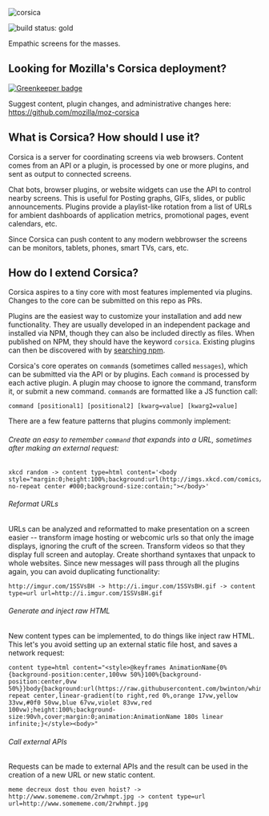 ![corsica](https://raw.github.com/mozilla/corsica/master/static/corsica.png)

![build status: gold](https://travis-ci.org/mozilla/corsica.png)

Empathic screens for the masses.

## Looking for Mozilla's Corsica deployment?

[![Greenkeeper badge](https://badges.greenkeeper.io/mozilla/corsica.svg)](https://greenkeeper.io/)

Suggest content, plugin changes, and administrative changes here: https://github.com/mozilla/moz-corsica

## What is Corsica? How should I use it?

Corsica is a server for coordinating screens via web browsers. Content comes from an API or a plugin, is processed by one or more plugins, and sent as output to connected screens.

Chat bots, browser plugins, or website widgets can use the API to control nearby screens. This is useful for Posting graphs, GIFs, slides, or public announcements. Plugins provide a playlist-like rotation from a list of URLs for ambient dashboards of application metrics, promotional pages, event calendars, etc.

Since Corsica can push content to any modern webbrowser the screens can be monitors, tablets, phones, smart TVs, cars, etc.

## How do I extend Corsica?

Corsica aspires to a tiny core with most features implemented via plugins. Changes to the core can be submitted on this repo as PRs.

Plugins are the easiest way to customize your installation and add new functionality. They are usually developed in an independent package and installed via NPM, though they can also be included directly as files. When published on NPM, they should have the keyword `corsica`. Existing plugins can then be discovered with by [searching npm](https://www.npmjs.com/browse/keyword/corsica).

Corsica's core operates on `command`s (sometimes called `messages`), which can be submitted via the API or by plugins. Each `command` is processed by each active plugin. A plugin may choose to ignore the command, transform it, or submit a new command. `command`s are formatted like a JS function call:

`command [positional1] [positional2] [kwarg=value] [kwarg2=value]`

There are a few feature patterns that plugins commonly implement:

###### Create an easy to remember `command` that expands into a URL, sometimes after making an external request:
```
xkcd random -> content type=html content='<body style="margin:0;height:100%;background:url(http://imgs.xkcd.com/comics/cloud.png) no-repeat center #000;background-size:contain;"></body>'
```

###### Reformat URLs

URLs can be analyzed and reformatted to make presentation on a screen easier -- transform image hosting or webcomic urls so that only the image displays, ignoring the cruft of the screen. Transform videos so that they display full screen and autoplay. Create shorthand syntaxes that unpack to whole websites. Since new messages will pass through all the plugins again, you can avoid duplicating functionality:
```
http://imgur.com/1SSVsBH -> http://i.imgur.com/1SSVsBH.gif -> content type=url url=http://i.imgur.com/1SSVsBH.gif
```

###### Generate and inject raw HTML

New content types can be implemented, to do things like inject raw HTML. This let's you avoid setting up an external static file host, and saves a network request:
```
content type=html content="<style>@keyframes AnimationName{0%{background-position:center,100vw 50%}100%{background-position:center,0vw 50%}}body{background:url(https://raw.githubusercontent.com/bwinton/whimsy/f8c52e336233897ba37aa265e2fccdaa008a2ca1/wheeeeee.png)no-repeat center,linear-gradient(to right,red 0%,orange 17vw,yellow 33vw,#0f0 50vw,blue 67vw,violet 83vw,red 100vw);height:100%;background-size:90vh,cover;margin:0;animation:AnimationName 180s linear infinite;}</style><body>"
```

###### Call external APIs

Requests can be made to external APIs and the result can be used in the creation of a new URL or new static content.
```
meme decreux dost thou even hoist? -> http://www.somememe.com/2rwhmpt.jpg -> content type=url url=http://www.somememe.com/2rwhmpt.jpg
```
